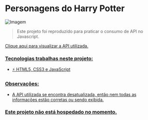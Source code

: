 # Personagens do Harry Potter

<img src="https://media.discordapp.net/attachments/753576544819085382/920431754660167731/unknown.png?width=1025&height=489" alt="Imagem">

> Este projeto foi reproduzido para praticar o consumo de API no Javascript.

<p><a href="https://dlzzdev.github.io/characters-harrypotter/" target="_blank" rel="noopener">Clique aqui para visualizar a API utilizada.</p>

### Tecnologias trabalhas neste projeto:

- ⚡ HTML5, CSS3 e JavaScript

### Observações:
- A API utilizada se encontra desatualizada, então nem todas as informações estão corretas ou sendo exibida. 

### Este projeto não está hospedado no momento.
